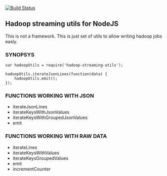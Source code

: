 [![Build Status](https://travis-ci.org/koorchik/node-hadoop-streaming-utils.svg?branch=master)](https://travis-ci.org/koorchik/node-hadoop-streaming-utils)

Hadoop streaming utils for NodeJS
---------------------------------

This is not a framework. This is just set of utils to allow writing hadoop jobs easly.


### SYNOPSYS
```
var hadoopUtils = require('hadoop-streaming-utils');

hadoopUtils.iterateJsonLines(function(data) {
    hadoopUtils.emit();
});

```

### FUNCTIONS WORKING WITH JSON

* iterateJsonLines
* iterateKeysWithJsonValues
* iterateKeysWithGroupedJsonValues
* emit

### FUNCTIONS WORKING WITH RAW DATA

* iterateLines
* iterateKeysWithValues
* iterateKeysGroupedValues
* emit
* incrementCounter



